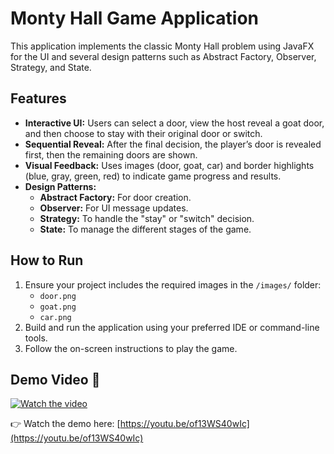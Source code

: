# Monty Hall Game Application

This application implements the classic Monty Hall problem using JavaFX for the UI and several design patterns such as Abstract Factory, Observer, Strategy, and State.

## Features
- **Interactive UI:** Users can select a door, view the host reveal a goat door, and then choose to stay with their original door or switch.
- **Sequential Reveal:** After the final decision, the player’s door is revealed first, then the remaining doors are shown.
- **Visual Feedback:** Uses images (door, goat, car) and border highlights (blue, gray, green, red) to indicate game progress and results.
- **Design Patterns:** 
  - **Abstract Factory:** For door creation.
  - **Observer:** For UI message updates.
  - **Strategy:** To handle the "stay" or "switch" decision.
  - **State:** To manage the different stages of the game.

## How to Run
1. Ensure your project includes the required images in the `/images/` folder:
   - `door.png`
   - `goat.png`
   - `car.png`
2. Build and run the application using your preferred IDE or command-line tools.
3. Follow the on-screen instructions to play the game.

## Demo Video 🎥

[![Watch the video](https://img.youtube.com/vi/of13WS40wIc/maxresdefault.jpg)](https://www.youtube.com/watch?v=of13WS40wIc)

👉 Watch the demo here: [https://youtu.be/of13WS40wIc](https://youtu.be/of13WS40wIc)

